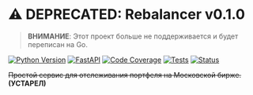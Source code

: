 # ⚠️ DEPRECATED: Rebalancer v0.1.0

> **ВНИМАНИЕ**: Этот проект больше не поддерживается и будет переписан на Go.

[![Python Version](https://img.shields.io/badge/python-3.11%2B-blue?style=flat-square&logo=python)](https://www.python.org/)
[![FastAPI](https://img.shields.io/badge/FastAPI-0.104%2B-009688?style=flat-square&logo=fastapi)](https://fastapi.tiangolo.com/)
[![Code Coverage](https://img.shields.io/badge/coverage-68%25-orange?style=flat-square)](https://github.com/gelbermat/rebal)
[![Tests](https://img.shields.io/badge/tests-deprecated-red?style=flat-square&logo=pytest)](https://github.com/gelbermat/rebal)
[![Status](https://img.shields.io/badge/status-deprecated-red?style=flat-square)](https://github.com/gelbermat/rebal)

~~Простой сервис для отслеживания портфеля на Московской бирже.~~ **(УСТАРЕЛ)**
